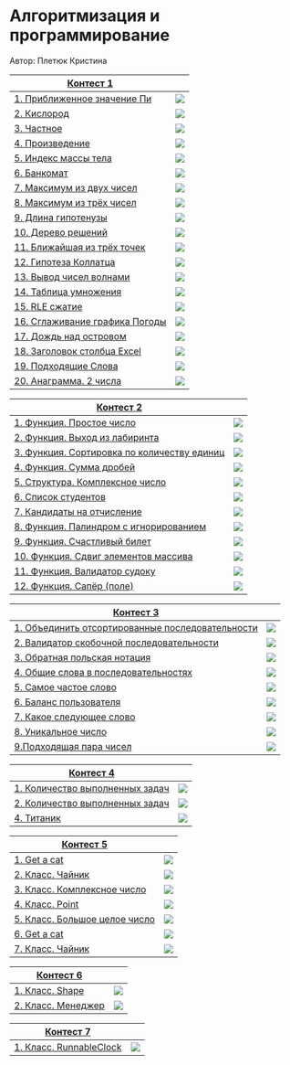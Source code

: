 # Алгоритмизация и программирование

Автор: Плетюк Кристина

|[Контест 1](https://contest.yandex.ru/contest/52142/problems/) |  |
| --- | :-: |
| [1. Приближенное значение Пи](./1/task01.cpp) | ![](./img/cpp.png) |
| [2. Кислород](./1/task02.go) |  ![](./img/go.png) |
| [3. Частное](./1/task03.cpp) | ![](./img/cpp.png) |
| [4. Произведение](./1/task04.go) | ![](./img/go.png) |
| [5. Индекс массы тела](./1/task05.cpp) | ![](./img/cpp.png) |
| [6. Банкомат](./1/task06.go) | ![](./img/go.png) |
| [7. Максимум из двух чисел](./1/task07.cpp) | ![](./img/cpp.png) |
| [8. Максимум из трёх чисел](./1/task08.go) | ![](./img/go.png) |
| [9. Длина гипотенузы](./1/task09.cpp) | ![](./img/cpp.png) |
| [10. Дерево решений](./1/task10.go) | ![](./img/go.png) |
| [11. Ближайшая из трёх точек](./1/task11.cpp) | ![](./img/cpp.png) |
| [12. Гипотеза Коллатца](./1/task12.go) | ![](./img/go.png) |
| [13. Вывод чисел волнами](./1/task13.cpp) | ![](./img/cpp.png) |
| [14. Таблица умножения](./1/task14.go) | ![](./img/go.png) |
| [15. RLE сжатие](./1/task15.cpp) | ![](./img/cpp.png) |
| [16. Сглаживание графика Погоды](./1/task16.go) | ![](./img/go.png) |
| [17. Дождь над островом](./1/task17.cpp) | ![](./img/cpp.png) |
| [18. Заголовок столбца Excel](./1/task18.go) | ![](./img/go.png) |
| [19. Подходящие Слова](./1/task19.cpp) | ![](./img/cpp.png) |
| [20. Анаграмма. 2 числа](./1/task20.cpp) | ![](./img/cpp.png) |

|[Контест 2](https://contest.yandex.ru/contest/52676/problems/) |  |
| --- | :-: |
| [1. Функция. Простое число](./2/task01.cpp) | ![](./img/cpp.png) |
| [2. Функция. Выход из лабиринта](./2/task02.cpp) |  ![](./img/cpp.png) |
| [3. Функция. Сортировка по количеству единиц](./2/task03.cpp) | ![](./img/cpp.png) |
| [4. Функция. Сумма дробей](./2/task04.cpp) | ![](./img/cpp.png) |
| [5. Структура. Комплексное число](./2/task05.cpp) | ![](./img/cpp.png) |
| [6. Список студентов](./2/task06.cpp) | ![](./img/cpp.png) |
| [7. Кандидаты на отчисление](./2/task07.cpp) | ![](./img/cpp.png) |
| [8. Функция. Палиндром с игнорированием](./2/task08.go) | ![](./img/go.png) |
| [9. Функция. Счастливый билет](./2/task09.go) | ![](./img/go.png) |
| [10. Функция. Сдвиг элементов массива](./2/task10.go) | ![](./img/go.png) |
| [11. Функция. Валидатор судоку](./2/task11.go) | ![](./img/go.png) |
| [12. Функция. Сапёр (поле)](./2/task12.go) | ![](./img/go.png) |

|[Контест 3](https://contest.yandex.ru/contest/53504/problems/) |  |
| --- | :-: |
| [1. Объединить отсортированные последовательности](./3/task01.cpp) | ![](./img/cpp.png) |
| [2. Валидатор скобочной последовательности](./3/task02.cpp) |  ![](./img/cpp.png) |
| [3. Обратная польская нотация](./3/task03.cpp) | ![](./img/cpp.png) |
| [4. Общие слова в последовательностях](./3/task04.cpp) | ![](./img/cpp.png) |
| [5. Самое частое слово](./3/task05.cpp) | ![](./img/cpp.png) |
| [6. Баланс пользователя](./3/task06.cpp) | ![](./img/cpp.png) |
| [7. Какое следующее слово](./3/task07.cpp) | ![](./img/cpp.png) |
| [8. Уникальное число](./3/task08.go) | ![](./img/go.png) |
| [9.Подходящая пара чисел](./3/task09.go) | ![](./img/go.png) |

|[Контест 4](https://contest.yandex.ru/contest/54625/problems/) |  |
| --- | :-: |
| [1. Количество выполненных задач](./4/task01.go) | ![](./img/go.png) |
| [2. Количество выполненных задач](./4/task02.cpp) |  ![](./img/cpp.png) |
| [4. Титаник](./4/task04.go) | ![](./img/go.png) |

|[Контест 5](https://contest.yandex.ru/contest/55465/problems/) |  |
| --- | :-: |
| [1. Get a cat](./5/task01.cpp) | ![](./img/cpp.png) |
| [2. Класс. Чайник](./5/task02.cpp) |  ![](./img/cpp.png) |
| [3. Класс. Комплексное число](./5/task03.cpp) | ![](./img/cpp.png) |
| [4. Класс. Point](./5/task04.cpp) | ![](./img/cpp.png) |
| [5. Класс. Большое целое число](./5/task05.cpp) | ![](./img/cpp.png) |
| [6. Get a cat](./5/task06.go) | ![](./img/go.png) 
| [7. Класс. Чайник](./5/task07.go) | ![](./img/go.png) |

|[Контест 6](https://contest.yandex.ru/contest/55918/problems/) |  |
| --- | :-: |
| [1. Класс. Shape](./6/task01.cpp) | ![](./img/cpp.png) |
| [2. Класс. Менеджер](./6/task02.cpp) |  ![](./img/cpp.png) |

|[Контест 7](https://contest.yandex.ru/contest/56824/problems/) |  |
| --- | :-: |
| [1. Класс. RunnableСlock](./7/task01.cpp) | ![](./img/cpp.png) |
